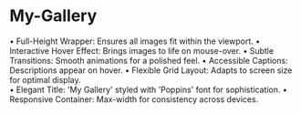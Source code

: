 # My-Gallery
• Full-Height Wrapper: Ensures all images fit within the viewport.                                                                                                              • Interactive Hover Effect: Brings images to life on mouse-over.                                                                                                                • Subtle Transitions: Smooth animations for a polished feel.                                                                                                                    • Accessible Captions: Descriptions appear on hover.                                                                                                                            • Flexible Grid Layout: Adapts to screen size for optimal display.                                                                                                              
• Elegant Title: 'My Gallery' styled with 'Poppins' font for sophistication.                                                                                                    • Responsive Container: Max-width for consistency across devices.
